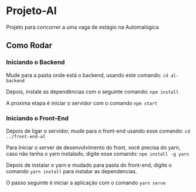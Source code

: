 # Projeto-Al
Projeto para concorrer a uma vaga de estágio na Automalógica


## Como Rodar 

### Iniciando o Backend

Mude para a pasta onde está o backend, usando este comando: 
`cd al-backend`

Depois, instale as dependências com o seguinte comando:
`npm install`

A proxima etapa é iniciar o servidor com o comando 
`npm start`


### Iniciando o Front-End

Depois de ligar o servidor, mude para o front-end usando esse comando:
`cd ../front-end-al`

Para Iniciar o server de desenvolvimento do front, você precisa do yarn, caso não tenha o yarn instalado, digite esse comando:
`npm install -g yarn`

Depois de instalar o yarn e mudado para pasta do front-end, digite o comando  `yarn install` para instalar as dependencias.

O passo seguinte é iniciar a aplicação com o comando `yarn serve`

